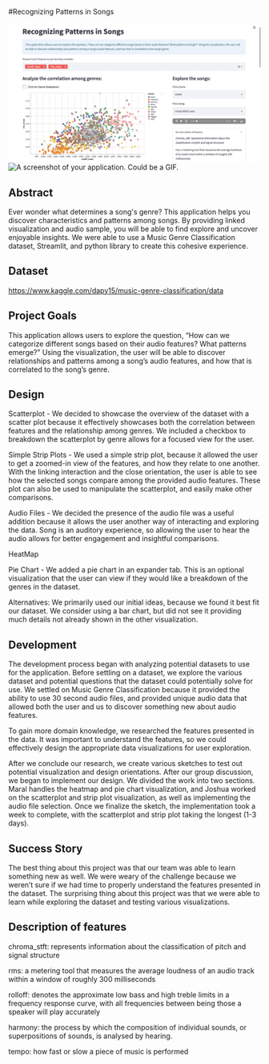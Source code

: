 #Recognizing Patterns in Songs 

![A screenshot of your application. Could be a GIF.](screenshot.png)
![A screenshot of your application. Could be a GIF.](assign_2_viz.gif)

## Abstract 
Ever wonder what determines a song's genre? This application helps you discover characteristics and patterns among songs. By providing linked visualization and audio sample, you will be able to find explore and uncover enjoyable insights. We were able to use a Music Genre Classification dataset, Streamlit, and python library to create this cohesive experience. 

## Dataset
https://www.kaggle.com/dapy15/music-genre-classification/data

## Project Goals

This application allows users to explore the question, “How can we categorize different songs based on their audio features? What patterns emerge?” Using the visualization, the user will be able to discover relationships and patterns among a song’s audio features, and how that is correlated to the song’s genre. 

## Design

Scatterplot - We decided to showcase the overview of the dataset with a scatter plot because it effectively showcases both the correlation between features and the relationship among genres. We included a checkbox to breakdown the scatterplot by genre allows for a focused view for the user. 

Simple Strip Plots - We used a simple strip plot, because it allowed the user to get a zoomed-in view of the features, and how they relate to one another. With the linking interaction and the close orientation, the user is able to see how the selected songs compare among the provided audio features. These plot can also be used to manipulate the scatterplot, and easily make other comparisons. 

Audio Files - We decided the presence of the audio file was a useful addition because it allows the user another way of interacting and exploring the data. Song is an auditory experience, so allowing the user to hear the audio allows for better engagement and insightful comparisons. 

HeatMap 

Pie Chart - We added a pie chart in an expander tab. This is an optional visualization that the user can view if they would like a breakdown of the genres in the dataset. 

Alternatives: We primarily used our initial ideas, because we found it best fit our dataset. We consider using a bar chart, but did not see it providing much details not already shown in the other visualization. 

## Development

The development process began with analyzing potential datasets to use for the application. Before settling on a dataset, we explore the various dataset and potential questions that the dataset could potentially solve for use. We settled on Music Genre Classification because it provided the ability to use 30 second audio files, and provided unique audio data that allowed both the user and us to discover something new about audio features. 

To gain more domain knowledge, we researched the features presented in the data. It was important to understand the features, so we could effectively design the appropriate data visualizations for user exploration. 

After we conclude our research, we create various sketches to test out potential visualization and design orientations. After our group discussion, we began to implement our design. We divided the work into two sections. Maral handles the heatmap and pie chart visualization, and Joshua worked on the scatterplot and strip plot visualization, as well as implementing the audio file selection. Once we finalize the sketch, the implementation took a week to complete, with the scatterplot and strip plot taking the longest (1-3 days). 

## Success Story

The best thing about this project was that our team was able to learn something new as well. We were weary of the challenge because we weren’t sure if we had time to properly understand the features presented in the dataset. The surprising thing about this project was that we were able to learn while exploring the dataset and testing various visualizations. 


## Description of features

chroma_stft: represents information about the classification of pitch and signal structure

rms: a metering tool that measures the average loudness of an audio track within a window of roughly 300 milliseconds

rolloff: denotes the approximate low bass and high treble limits in a frequency response curve, with all frequencies between being those a speaker will play accurately

harmony: the process by which the composition of individual sounds, or superpositions of sounds, is analysed by hearing.

tempo: how fast or slow a piece of music is performed
